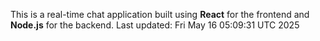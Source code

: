This is a real-time chat application built using **React** for the frontend and **Node.js** for the backend.
Last updated: Fri May 16 05:09:31 UTC 2025
